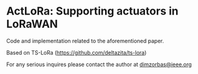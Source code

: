 # ActLoRa: Supporting actuators in LoRaWAN

Code and implementation related to the aforementioned paper.

Based on TS-LoRa (https://github.com/deltazita/ts-lora)

For any serious inquires please contact the author at dimzorbas@ieee.org
